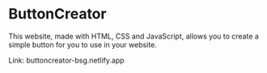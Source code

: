 # ButtonCreator
This website, made with HTML, CSS and JavaScript, allows you to create a simple button for you to use in your website.

Link: buttoncreator-bsg.netlify.app
